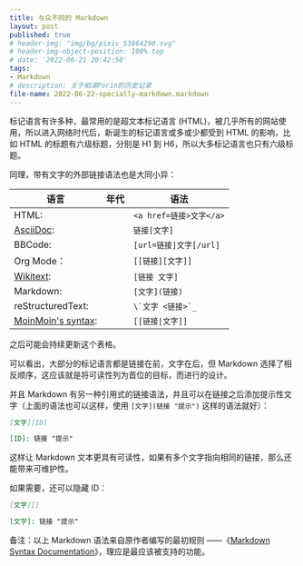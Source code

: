 ```yaml
---
title: 与众不同的 Markdown
layout: post
published: true
# header-img: "img/bg/pixiv_53864290.svg"
# header-img-object-position: 100% top
# date: '2022-06-21 20:42:50'
tags:
- Markdown
# description: 关于柏凛Porin的历史记录
file-name: 2022-06-22-specially-markdown.markdown
---
```


<!-- more -->

标记语言有许多种，最常用的是超文本标记语言 (HTML)，被几乎所有的网站使用，所以进入网络时代后，新诞生的标记语言或多或少都受到 HTML 的影响，比如 HTML 的标题有六级标题，分别是 H1 到 H6，所以大多标记语言也只有六级标题。

同理，带有文字的外部链接语法也是大同小异：

| 语言                   | 年代 | 语法                    |
| ---------------------- | ---- | ----------------------- |
| HTML:                  |      | `<a href=链接>文字</a>` |
| [AsciiDoc][]:          |      | `链接[文字]`            |
| BBCode:                |      | `[url=链接]文字[/url]`  |
| Org Mode：             |      | `[[链接][文字]]`        |
| [Wikitext][]:          |      | `[链接 文字]`           |
| Markdown:              |      | `[文字](链接)`          |
| reStructuredText:      |      | ```\`文字 <链接>`_```   |
| [MoinMoin's syntax][]: |      | `[[链接\|文字]]`        |

之后可能会持续更新这个表格。

[AsciiDoc]: https://docs.asciidoctor.org/asciidoc/latest/macros/url-macro/
[Wikitext]: https://en.wikipedia.org/wiki/Help:Wikitext
[MoinMoin's syntax]: https://moinmo.in/HelpOnMoinWikiSyntax

可以看出，大部分的标记语言都是链接在前，文字在后，但 Markdown 选择了相反顺序，这应该就是将可读性列为首位的目标，而进行的设计。

并且 Markdown 有另一种引用式的链接语法，并且可以在链接之后添加提示性文字（上面的语法也可以这样，使用 `[文字](链接 "提示")` 这样的语法就好）：

```markdown
[文字][ID]

[ID]: 链接 "提示"
```

这样让 Markdown 文本更具有可读性，如果有多个文字指向相同的链接，那么还能带来可维护性。

如果需要，还可以隐藏 ID：

```markdown
[文字][]

[文字]: 链接 "提示"
```

备注：以上 Markdown 语法来自原作者编写的最初规则 ——《[Markdown Syntax Documentation](https://daringfireball.net/projects/markdown/syntax)》，理应是最应该被支持的功能。
